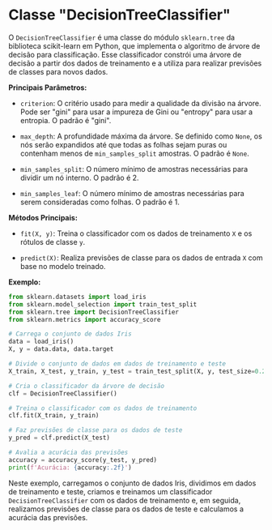 # Classe "DecisionTreeClassifier"

O `DecisionTreeClassifier` é uma classe do módulo `sklearn.tree` da biblioteca scikit-learn em Python, que implementa o algoritmo de árvore de decisão para classificação. Esse classificador constrói uma árvore de decisão a partir dos dados de treinamento e a utiliza para realizar previsões de classes para novos dados.

**Principais Parâmetros:**

- `criterion`: O critério usado para medir a qualidade da divisão na árvore. Pode ser "gini" para usar a impureza de Gini ou "entropy" para usar a entropia. O padrão é "gini".

- `max_depth`: A profundidade máxima da árvore. Se definido como `None`, os nós serão expandidos até que todas as folhas sejam puras ou contenham menos de `min_samples_split` amostras. O padrão é `None`.

- `min_samples_split`: O número mínimo de amostras necessárias para dividir um nó interno. O padrão é 2.

- `min_samples_leaf`: O número mínimo de amostras necessárias para serem consideradas como folhas. O padrão é 1.

**Métodos Principais:**

- `fit(X, y)`: Treina o classificador com os dados de treinamento `X` e os rótulos de classe `y`.

- `predict(X)`: Realiza previsões de classe para os dados de entrada `X` com base no modelo treinado.

**Exemplo:**

```python
from sklearn.datasets import load_iris
from sklearn.model_selection import train_test_split
from sklearn.tree import DecisionTreeClassifier
from sklearn.metrics import accuracy_score

# Carrega o conjunto de dados Iris
data = load_iris()
X, y = data.data, data.target

# Divide o conjunto de dados em dados de treinamento e teste
X_train, X_test, y_train, y_test = train_test_split(X, y, test_size=0.2, random_state=42)

# Cria o classificador da árvore de decisão
clf = DecisionTreeClassifier()

# Treina o classificador com os dados de treinamento
clf.fit(X_train, y_train)

# Faz previsões de classe para os dados de teste
y_pred = clf.predict(X_test)

# Avalia a acurácia das previsões
accuracy = accuracy_score(y_test, y_pred)
print(f'Acurácia: {accuracy:.2f}')
```

Neste exemplo, carregamos o conjunto de dados Iris, dividimos em dados de treinamento e teste, criamos e treinamos um classificador `DecisionTreeClassifier` com os dados de treinamento e, em seguida, realizamos previsões de classe para os dados de teste e calculamos a acurácia das previsões.
